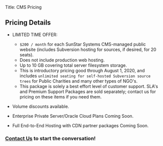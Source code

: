 Title: CMS Pricing

## Pricing Details

- LIMITED TIME OFFER: 
	- `$200 / month` for each SunStar Systems CMS-managed public website (includes Subversion hosting for sources, if desired, for 20 seats).
	- Does not include production web hosting.
	- Up to 10 GB covering total server filesystem storage.
	- This is introductory pricing good through August 1, 2020, and includes `unlimited seating for self-hosted Subversion source trees` for Public Charities and many other types of NGO's.
	- This package is solely a best effort level of customer support.  SLA's and Premium Support Packages are sold separately; contact us for pricing on these items if you need them.

- Volume discounts available.

- Enterprise Private Server/Oracle Cloud Plans Coming Soon.

- Full End-to-End Hosting with CDN partner packages Coming Soon.

### [Contact Us](/contact) to start the conversation!

